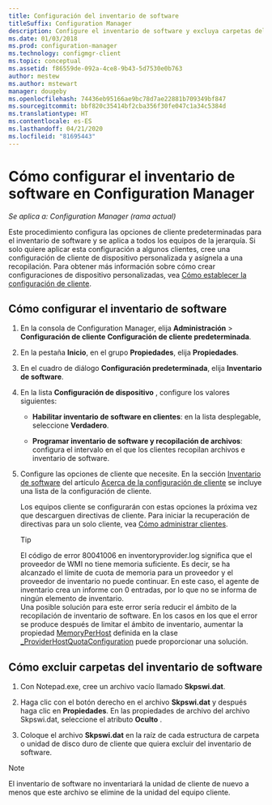```yaml
---
title: Configuración del inventario de software
titleSuffix: Configuration Manager
description: Configure el inventario de software y excluya carpetas del inventario de software en Configuration Manager.
ms.date: 01/03/2018
ms.prod: configuration-manager
ms.technology: configmgr-client
ms.topic: conceptual
ms.assetid: f86559de-092a-4ce8-9b43-5d7530e0b763
author: mestew
ms.author: mstewart
manager: dougeby
ms.openlocfilehash: 74436eb95166ae9bc78d7ae22881b709349bf847
ms.sourcegitcommit: bbf820c35414bf2cba356f30fe047c1a34c5384d
ms.translationtype: HT
ms.contentlocale: es-ES
ms.lasthandoff: 04/21/2020
ms.locfileid: "81695443"
---
```

# <a name="how-to-configure-software-inventory-in-configuration-manager"></a>Cómo configurar el inventario de software en Configuration Manager

*Se aplica a: Configuration Manager (rama actual)*

Este procedimiento configura las opciones de cliente predeterminadas para el inventario de software y se aplica a todos los equipos de la jerarquía. Si solo quiere aplicar esta configuración a algunos clientes, cree una configuración de cliente de dispositivo personalizada y asígnela a una recopilación. Para obtener más información sobre cómo crear configuraciones de dispositivo personalizadas, vea [Cómo establecer la configuración de cliente](../../../../core/clients/deploy/configure-client-settings.md).   

## <a name="to-configure-software-inventory"></a>Cómo configurar el inventario de software  

1. En la consola de Configuration Manager, elija **Administración** > **Configuración de cliente** **Configuración de cliente predeterminada**.  

2. En la pestaña **Inicio**, en el grupo **Propiedades**, elija **Propiedades**.  

3. En el cuadro de diálogo **Configuración predeterminada**, elija **Inventario de software**.  

4. En la lista **Configuración de dispositivo** , configure los valores siguientes:  

   -   **Habilitar inventario de software en clientes**: en la lista desplegable, seleccione **Verdadero**.  

   -   **Programar inventario de software y recopilación de archivos**: configura el intervalo en el que los clientes recopilan archivos e inventario de software.   

5. Configure las opciones de cliente que necesite. En la sección [Inventario de software](../../../../core/clients/deploy/about-client-settings.md#software-inventory) del artículo [Acerca de la configuración de cliente](../../../../core/clients/deploy/about-client-settings.md) se incluye una lista de la configuración de cliente.  

   Los equipos cliente se configurarán con estas opciones la próxima vez que descarguen directivas de cliente. Para iniciar la recuperación de directivas para un solo cliente, vea [Cómo administrar clientes](../../../../core/clients/manage/manage-clients.md).  

   > [!TIP]
   >   El código de error 80041006 en inventoryprovider.log significa que el proveedor de WMI no tiene memoria suficiente. Es decir, se ha alcanzado el límite de cuota de memoria para un proveedor y el proveedor de inventario no puede continuar.
   > En este caso, el agente de inventario crea un informe con 0 entradas, por lo que no se informa de ningún elemento de inventario. <br/>
   > Una posible solución para este error sería reducir el ámbito de la recopilación de inventario de software. En los casos en los que el error se produce después de limitar el ámbito de inventario, aumentar la propiedad [MemoryPerHost](https://blogs.technet.microsoft.com/askperf/2008/09/16/memory-and-handle-quotas-in-the-wmi-provider-service/) definida en la clase [_ProviderHostQuotaConfiguration](https://msdn.microsoft.com/library/aa394671) puede proporcionar una solución.

<!--SMS.480648 include WMI Out of memory tip -->


## <a name="to-exclude-folders-from-software-inventory"></a>Cómo excluir carpetas del inventario de software  

1.  Con Notepad.exe, cree un archivo vacío llamado **Skpswi.dat**.  

2.  Haga clic con el botón derecho en el archivo **Skpswi.dat** y después haga clic en **Propiedades**. En las propiedades de archivo del archivo Skpswi.dat, seleccione el atributo **Oculto** .  

3.  Coloque el archivo **Skpswi.dat** en la raíz de cada estructura de carpeta o unidad de disco duro de cliente que quiera excluir del inventario de software.  

> [!NOTE]  
>  El inventario de software no inventariará la unidad de cliente de nuevo a menos que este archivo se elimine de la unidad del equipo cliente.
